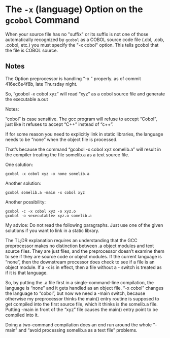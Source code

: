 # The `-x` (language) Option on the `gcobol` Command

When your source file has no "suffix" or its suffix is not one of those automatically recognized by `gcobol` as a COBOL source code file (.cbl, .cob, .cobol, etc.) you must specify the "-x cobol" option. This tells gcobol that the file is COBOL source.

## Notes

The Option preprocessor is handling “-x <language>” properly. as of commit 416ec6e4f8b, late Thursday night.

So, “gcobol -x cobol xyz” will read “xyz” as a cobol source file and generate the executable a.out

Notes:

“cobol” is case sensitive.  The gcc program will refuse to accept “Cobol”, just like it refuses to accept “C++” instead of “c++”.

If for some reason you need to explicitly link in static libraries, the language needs to be “none” when the object file is processed.

That’s because the command “gcobol -x cobol xyz somelib.a” will result in the compiler treating the file somelib.a as a text source file.

One solution:

    gcobol -x cobol xyz -x none somelib.a

Another solution:

    gcobol somelib.a -main -x cobol xyz

Another possibility:

    gcobol -c -x cobol xyz -o xyz.o
    gcobol -o <executable> xyz.o somelib.a

My advice:  Do not read the following paragraphs.  Just use one of the given solutions if you want to link in a static library.

The TL;DR explanation requires an understanding that the GCC preprocessor makes no distinction between .a object modules and text source files.  They are just files, and the preprocessor doesn’t examine them to see if they are source code or object modules.  If the current language is “none”, then the downstream processor does check to see if a file is an object module.  If a -x <language> is in effect, then a file without a -<something> switch is treated as if it is that language.

So, by putting the .a file first in a single-command-line compilation, the language is “none” and it gets handled as an object file.  “-x cobol” changes the language to “cobol”, but now we need a -main switch, because otherwise my preprocessor thinks the main() entry routine is supposed to get compiled into the first source file, which it thinks is the somelib.a file.  Putting -main in front of the “xyz” file causes the main() entry point to be compiled into it.

Doing a two-command compilation does an end run around the whole “-main” and “avoid processing somelib.a as a text file” problems.

